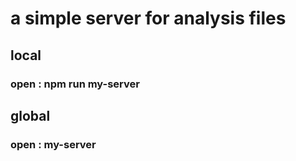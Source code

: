 # a simple server for analysis files

## local
### open : npm run my-server

## global
### open : my-server